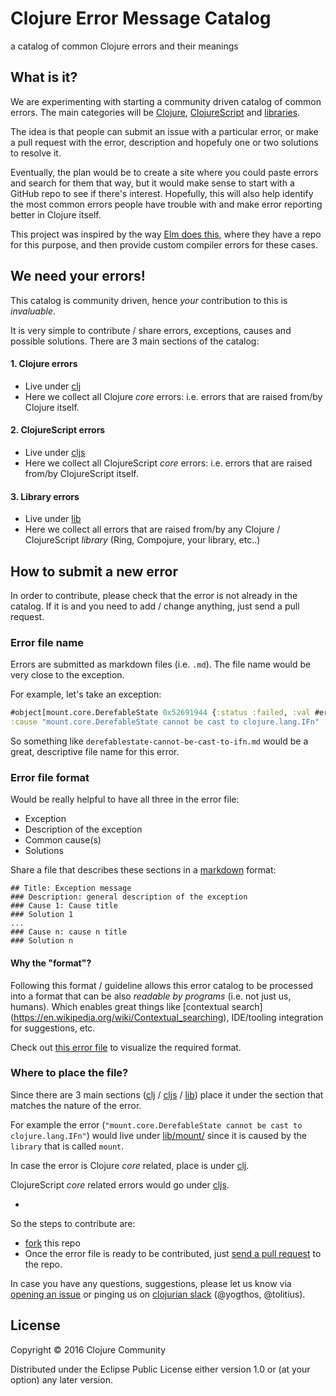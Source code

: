 # Clojure Error Message Catalog

a catalog of common Clojure errors and their meanings

## What is it?

We are experimenting with starting a community driven catalog of common errors. The main categories will be [Clojure](clj/), [ClojureScript](cljs/) and [libraries](/lib).

The idea is that people can submit an issue with a particular error, or make a pull request with the error, description and hopefuly one or two solutions to resolve it.

Eventually, the plan would be to create a site where you could paste errors and search for them that way, but it would make sense to start with a GitHub repo to see if there's interest. Hopefully, this will also help identify the most common errors people have trouble with and make error reporting better in Clojure itself.

This project was inspired by the way [Elm does this](https://github.com/elm-lang/error-message-catalog), where they have a repo for this purpose, and then provide custom compiler errors for these cases.

## We need your errors!

This catalog is community driven, hence _your_ contribution to this is _invaluable_.

It is very simple to contribute / share errors, exceptions, causes and possible solutions.
There are 3 main sections of the catalog:

#### 1. Clojure errors

* Live under [clj](clj/)
* Here we collect all Clojure _core_ errors: i.e. errors that are raised from/by Clojure itself.

#### 2. ClojureScript errors

* Live under [cljs](cljs/)
* Here we collect all ClojureScript _core_ errors: i.e. errors that are raised from/by ClojureScript itself.

#### 3. Library errors

* Live under [lib](lib/)
* Here we collect all errors that are raised from/by any Clojure / ClojureScript _library_ (Ring, Compojure, your library, etc..)

## How to submit a new error

In order to contribute, please check that the error is not already in the catalog.
If it is and you need to add / change anything, just send a pull request.

### Error file name

Errors are submitted as markdown files (i.e. `.md`). The file name would be very close to the exception.

For example, let's take an exception:

```clojure
#object[mount.core.DerefableState 0x52691944 {:status :failed, :val #error {
:cause "mount.core.DerefableState cannot be cast to clojure.lang.IFn"
```

So something like `derefablestate-cannot-be-cast-to-ifn.md` would be a great, descriptive file name for this error.

### Error file format

Would be really helpful to have all three in the error file:

* Exception
* Description of the exception
* Common cause(s)
* Solutions

Share a file that describes these sections in a  [markdown](https://github.com/adam-p/markdown-here/wiki/Markdown-Cheatsheet) format:

```
## Title: Exception message
### Description: general description of the exception
### Cause 1: Cause title
### Solution 1
...
### Cause n: cause n title
### Solution n
```

#### Why the "format"?

Following this format / guideline allows this error catalog to be processed into a format that can be also _readable by programs_ (i.e. not just us, humans). Which enables great things like [contextual search] (https://en.wikipedia.org/wiki/Contextual_searching), IDE/tooling integration for suggestions, etc.

Check out [this error file](lib/clj/java-lang-boolean-cannot-be-cast-to-clojure-lang-symbol.md) to visualize the required format.

### Where to place the file?

Since there are 3 main sections ([clj](clj/) / [cljs](cljs/) / [lib](/lib)) place it under the section that matches the nature of the error.

For example the error (`"mount.core.DerefableState cannot be cast to clojure.lang.IFn"`) would live under [lib/mount/](lib/mount/)
since it is caused by the `library` that is called `mount`.

In case the error is Clojure _core_ related, place is under [clj](clj/).

ClojureScript _core_ related errors would go under [cljs](cljs/).

-

So the steps to contribute are:

* [fork](https://help.github.com/articles/fork-a-repo/) this repo
* Once the error file is ready to be contributed, just [send a pull request](https://help.github.com/articles/creating-a-pull-request/) to the repo.

In case you have any questions, suggestions, please let us know via [opening an issue](https://github.com/yogthos/clojure-error-message-catalog/issues) or
pinging us on [clojurian slack](http://clojurians.net/) (@yogthos, @tolitius).

## License

Copyright © 2016 Clojure Community

Distributed under the Eclipse Public License either version 1.0 or (at your option) any later version.

